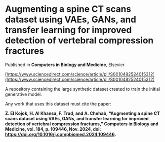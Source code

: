 # Augmenting a spine CT scans dataset using VAEs, GANs, and transfer learning for improved detection of vertebral compression fractures

Published in **Computers in Biology and Medicine**, Elsevier

[https://www.sciencedirect.com/science/article/pii/S0010482524015312](https://www.sciencedirect.com/science/article/pii/S0010482524015312)

A repository containing the large synthetic dataset created to train the initial generative model.

Any work that uses this dataset must cite the paper:

**Z. El Kojok, H. Al Khansa, F. Trad, and A. Chehab, “Augmenting a spine CT scans dataset using VAEs, GANs, and transfer learning for improved detection of vertebral compression fractures,” Computers in Biology and Medicine, vol. 184, p. 109446, Nov. 2024, doi: https://doi.org/10.1016/j.compbiomed.2024.109446.**

